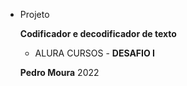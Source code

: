 * Projeto 

  **Codificador e decodificador de texto**

  - ALURA CURSOS - **DESAFIO I**

  **Pedro Moura** 2022

  
